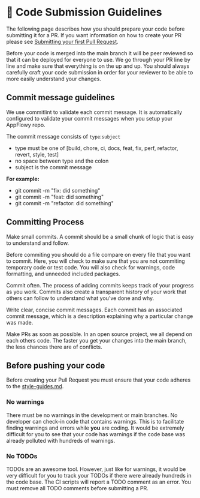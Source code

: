 # 🔬 Code Submission Guidelines

The following page describes how you should prepare your code before submitting it for a PR. If you want information on how to create your PR please see [Submitting your first Pull Request](submitting-your-first-pull-request.md).&#x20;

Before your code is merged into the main branch it will be peer reviewed so that it can be deployed for everyone to use. We go through your PR line by line and make sure that everything is on the up and up. You should always carefully craft your code submission in order for your reviewer to be able to more easily understand your changes.



## Commit message guidelines

We use commitlint to validate each commit message. It is automatically configured to validate your commit messages when you setup your AppFlowy repo.

The commit message consists of `type`:`subject`&#x20;

* type must be one of \[build, chore, ci, docs, feat, fix, perf, refactor, revert, style, test]
* no space between type and the colon
* subject is the commit message

**For example:**

* git commit -m "fix: did something"
* git commit -m "feat: did something"
* git commit -m "refactor: did something"

## Committing Process

Make small commits. A commit should be a small chunk of logic that is easy to understand and follow.&#x20;

Before commiting you should do a file compare on every file that you want to commit. Here, you will check to make sure that you are not commiting temporary code or test code. You will also check for warnings, code formatting, and unneeded included packages.

Commit often. The process of adding commits keeps track of your progress as you work. Commits also create a transparent history of your work that others can follow to understand what you’ve done and why.&#x20;

Write clear, concise commit messages. Each commit has an associated commit message, which is a description explaining why a particular change was made.

Make PRs as soon as possible. In an open source project, we all depend on each others code. The faster you get your changes into the main branch, the less chances there are of conflicts.&#x20;

## Before pushing your code

Before creating your Pull Request you must ensure that your code adheres to the [style-guides.md](style-guides.md "mention").

### No warnings

There must be no warnings in the development or main branches. No developer can check-in code that contains warnings. This is to facilitate finding warnings and errors while **you** are coding. It would be extremely difficult for you to see that your code has warnings if the code base was already polluted with hundreds of warnings.

### No TODOs

TODOs are an awesome tool. However, just like for warnings, it would be very difficult for you to track your TODOs if there were already hundreds in the code base. The CI scripts will report a TODO comment as an error. You must remove all TODO comments before submitting a PR.

